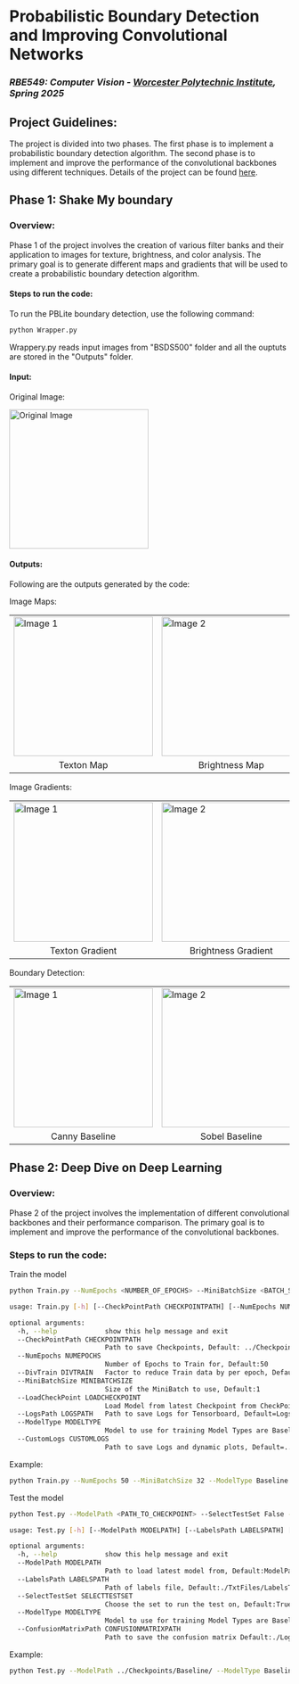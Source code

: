 # Probabilistic Boundary Detection and Improving Convolutional Networks

### *RBE549: Computer Vision - [Worcester Polytechnic Institute](https://www.wpi.edu/), Spring 2025*

## Project Guidelines:
The project is divided into two phases. The first phase is to implement a probabilistic boundary detection algorithm. The second phase is to implement and improve the performance of the convolutional backbones using different techniques.
Details of the project can be found [here](https://rbe549.github.io/spring2025/hw/hw0/).

## Phase 1: Shake My boundary

### Overview:
Phase 1 of the project involves the creation of various filter banks and their application to images for texture, brightness, and color analysis. The primary goal is to generate different maps and gradients that will be used to create a probabilistic boundary detection algorithm.

#### Steps to run the code:

To run the PBLite boundary detection, use the following command:

```bash
python Wrapper.py
```
Wrappery.py reads input images from "BSDS500" folder and all the ouptuts are stored in the "Outputs" folder.

#### Input:
Original Image:
<p align="left">
  <img src="media/phase1_imgs/3.jpg" alt="Original Image" style="width: 250px;"/>

#### Outputs:

Following are the outputs generated by the code:

Image Maps:
<p align="center">
  <table>
    <tr>
      <td> <img src="media/phase1_imgs/texton_map_3.jpg" alt="Image 1" style="width: 250px;"/> </td>
      <td> <img src="media/phase1_imgs/brightness_map_3.jpg" alt="Image 2" style="width: 250px;"/> </td>
      <td> <img src="media/phase1_imgs/color_map_3.jpg" alt="Image 3" style="width: 250px;"/> </td>
    </tr>
    <tr>
      <td align="center">Texton Map</td>
      <td align="center">Brightness Map</td>
      <td align="center">Color Map</td>
    </tr>
  </table>
</p>

Image Gradients:
<p align="center">
  <table>
    <tr>
      <td> <img src="media/phase1_imgs/texton_grad_3.jpg" alt="Image 1" style="width: 250px;"/> </td>
      <td> <img src="media/phase1_imgs/brightness_grad_3.jpg" alt="Image 2" style="width: 250px;"/> </td>
      <td> <img src="media/phase1_imgs/color_grad_3.jpg" alt="Image 3" style="width: 250px;"/> </td>
    </tr>
    <tr>
      <td align="center">Texton Gradient</td>
      <td align="center">Brightness Gradient</td>
      <td align="center">Color Gradient</td>
    </tr>
  </table>
</p>

Boundary Detection:
<p align="center">
  <table>
    <tr>
      <td> <img src="media/phase1_imgs/3_CannyBaseline.png" alt="Image 1" style="width: 250px;"/> </td>
      <td> <img src="media/phase1_imgs/3_SobelBaseline.png" alt="Image 2" style="width: 250px;"/> </td>
      <td> <img src="media/phase1_imgs/pblite_3.jpg" alt="Image 3" style="width: 250px;"/> </td>
    </tr>
    <tr>
      <td align="center">Canny Baseline</td>
      <td align="center">Sobel Baseline</td>
      <td align="center">PBLite</td>
    </tr>
  </table>
</p>



## Phase 2: Deep Dive on Deep Learning

### Overview:
Phase 2 of the project involves the implementation of different convolutional backbones and their performance comparison. The primary goal is to implement and improve the performance of the convolutional backbones.

### Steps to run the code:

Train the model

```bash
python Train.py --NumEpochs <NUMBER_OF_EPOCHS> --MiniBatchSize <BATCH_SIZE> --ModelType <MODEL_TYPE> --CustomLogs <PATH_TO_CUSTOMLOGS>

usage: Train.py [-h] [--CheckPointPath CHECKPOINTPATH] [--NumEpochs NUMEPOCHS] [--DivTrain DIVTRAIN] [--MiniBatchSize MINIBATCHSIZE] [--LoadCheckPoint LOADCHECKPOINT] [--LogsPath LOGSPATH] [--ModelType MODELTYPE] [--CustomLogs CUSTOMLOGS]

optional arguments:
  -h, --help            show this help message and exit
  --CheckPointPath CHECKPOINTPATH
                        Path to save Checkpoints, Default: ../Checkpoints/
  --NumEpochs NUMEPOCHS
                        Number of Epochs to Train for, Default:50
  --DivTrain DIVTRAIN   Factor to reduce Train data by per epoch, Default:1
  --MiniBatchSize MINIBATCHSIZE
                        Size of the MiniBatch to use, Default:1
  --LoadCheckPoint LOADCHECKPOINT
                        Load Model from latest Checkpoint from CheckPointsPath?, Default:0
  --LogsPath LOGSPATH   Path to save Logs for Tensorboard, Default=Logs/
  --ModelType MODELTYPE
                        Model to use for training Model Types are Baseline, BatchNorm, ResNet, ResNeXt, DenseNet, Default:Baseline
  --CustomLogs CUSTOMLOGS
                        Path to save Logs and dynamic plots, Default=../Logs
```

Example:
```bash
python Train.py --NumEpochs 50 --MiniBatchSize 32 --ModelType Baseline --CustomLogs ../Logs
```

Test the model

```bash
python Test.py --ModelPath <PATH_TO_CHECKPOINT> --SelectTestSet False --ModelType Baseline

usage: Test.py [-h] [--ModelPath MODELPATH] [--LabelsPath LABELSPATH] [--SelectTestSet SELECTTESTSET] [--ModelType MODELTYPE] [--ConfusionMatrixPath CONFUSIONMATRIXPATH]

optional arguments:
  -h, --help            show this help message and exit
  --ModelPath MODELPATH
                        Path to load latest model from, Default:ModelPath
  --LabelsPath LABELSPATH
                        Path of labels file, Default:./TxtFiles/LabelsTest.txt
  --SelectTestSet SELECTTESTSET
                        Choose the set to run the test on, Default:True
  --ModelType MODELTYPE
                        Model to use for training Model Types are Baseline, BatchNorm, ResNet, ResNeXt, DenseNet, Default:Baseline
  --ConfusionMatrixPath CONFUSIONMATRIXPATH
                        Path to save the confusion matrix Default:./Logs
```

Example:
```bash
python Test.py --ModelPath ../Checkpoints/Baseline/ --ModelType Baseline
```
